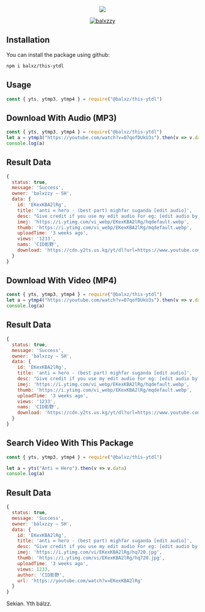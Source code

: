 <p align="center">
<img src="https://files.catbox.moe/mbeerk.jpg"
</p>
<p align="center">
<a href="#"><img title="balxzzy" src="https://img.shields.io/badge/Youtube-Downloder-green?colorA=%23ff0000&colorB=C13584&style=for-the-badge"></a>
</p>


## Installation

You can install the package using github:

```bash
npm i balxz/this-ytdl
```

## Usage

```Javascript
const { yts, ytmp3, ytmp4 } = require("@balxz/this-ytdl")
```

## Download With Audio (MP3)

```Javascript
const { yts, ytmp3, ytmp4 } = require("@balxz/this-ytdl")
let a = ytmp3("https://youtube.com/watch?v=07qofDUkU3s").then(v => v.data)
console.log(a)
```
## Result Data
```javascript
{
  status: true,
  message: 'Success',
  owner: 'balxzzy — SH',
  data: {
    id: 'EKexKBA2lRg',
    title: 'anti ∞ hero - (best part) mighfar suganda [edit audio]',
    desc: "Give credit if you use my edit audio For eg: [edit audio by @Cidkageno Editz Subscribe For more audio edit's   ...",
    imej: 'https://i.ytimg.com/vi_webp/EKexKBA2lRg/hqdefault.webp',
    thumb: 'https://i.ytimg.com/vi_webp/EKexKBA2lRg/mqdefault.webp',
    uploadTime: '3 weeks ago',
    views: '1233',
    nams: 'CID影野',
    download: 'https://cdn.y2ts.us.kg/yt/dl?url=https://www.youtube.com/watch?v=EKexKBA2lRg&type=audio'
  }
}
```

## Download With Video (MP4) 

```Javascript
const { yts, ytmp3, ytmp4 } = require("@balxz/this-ytdl")
let a = ytmp4("https://youtube.com/watch?v=07qofDUkU3s").then(v => v.data)
console.log(a)
```
## Result Data
```javascript
{
  status: true,
  message: 'Success',
  owner: 'balxzzy — SH',
  data: {
    id: 'EKexKBA2lRg',
    title: 'anti ∞ hero - (best part) mighfar suganda [edit audio]',
    desc: "Give credit if you use my edit audio For eg: [edit audio by @Cidkageno Editz Subscribe For more audio edit's   ...",
    imej: 'https://i.ytimg.com/vi_webp/EKexKBA2lRg/hqdefault.webp',
    thumb: 'https://i.ytimg.com/vi_webp/EKexKBA2lRg/mqdefault.webp',
    uploadTime: '3 weeks ago',
    views: '1233',
    nams: 'CID影野',
    download: 'https://cdn.y2ts.us.kg/yt/dl?url=https://www.youtube.com/watch?v=EKexKBA2lRg&type=video'
  }
}
```

## Search Video With This Package

```Javascript
const { yts, ytmp3, ytmp4 } = require("@balxz/this-ytdl")

let a = yts("Anti ∞ Hero").then(v => v.data)
console.log(a)
```
## Result Data
```javascript
{
  status: true,
  message: 'Success',
  owner: 'bálxzzy — SH',
  data: {
    id: 'EKexKBA2lRg',
    title: 'anti ∞ hero - (best part) mighfar suganda [edit audio]',
    desc: "Give credit if you use my edit audio For eg: [edit audio by @Cidkageno Editz Subscribe For more audio edit's   ...",
    imej: 'https://i.ytimg.com/vi/EKexKBA2lRg/hq720.jpg',
    thumb: 'https://i.ytimg.com/vi/EKexKBA2lRg/hq720.jpg',
    uploadTime: '3 weeks ago',
    views: 1233,
    author: 'CID影野',
    url: 'https://youtube.com/watch?v=EKexKBA2lRg'
  }
}
```



Sekian. Yth bálzz.
